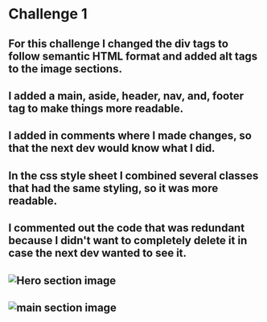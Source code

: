 # Challenge 1

## For this challenge I changed the div tags to follow semantic HTML format and added alt tags to the image sections. 
## I added a main, aside, header, nav, and, footer tag to make things more readable.

## I added in comments where I made changes, so that the next dev would know what I did. 

## In the css style sheet I combined several classes that had the same styling, so it was more readable. 
## I commented out the code that was redundant because I didn't want to completely delete it in case the next dev wanted to see it. 

## ![Hero section image](hero-section-1.png)

## ![main section image](main-section-1.png)
